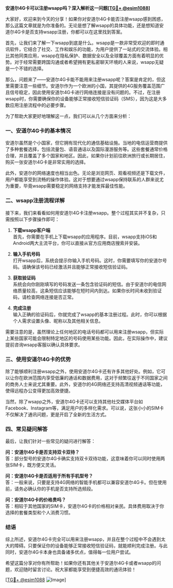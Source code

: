 **安道尔4G卡可以注册wsapp吗？深入解析这一问题[[TG💪+ @esim1088](https://t.me/s/esim1088)]**

大家好，欢迎来到今天的分享！如果你对安道尔4G卡能否注册wsapp感到困惑，那么这篇文章就是为你准备的。无论是想了解wsapp的具体功能，还是想知道安道尔4G卡是否支持wsapp注册，你都可以在这里找到答案。

首先，让我们来了解一下wsapp到底是什么。wsapp是一款非常受欢迎的即时通讯软件，它结合了社交、工作和娱乐的功能，为用户提供了一站式的交流体验。相比其他同类应用，wsapp在隐私保护、数据安全以及全球覆盖方面有着明显的优势。对于经常需要跨国沟通或者希望拥有更私密聊天环境的人来说，wsapp无疑是一个不错的选择。

那么，问题来了——安道尔4G卡能不能用来注册wsapp呢？答案是肯定的，但这里需要注意一些细节。安道尔作为一个欧洲的小国，其提供的4G服务覆盖范围广且信号稳定，因此使用安道尔4G卡进行网络连接是没有问题的。不过，在注册wsapp时，你需要确保你的设备能够正常接收短信验证码（SMS），因为这是大多数应用注册流程中的必要步骤。

为了帮助大家更好地理解这一点，我们可以从几个方面来分析：

### 一、安道尔4G卡的基本情况

安道尔虽然是个小国家，但它拥有现代化的通信基础设施。当地的电信运营商提供了多种套餐选择，包括流量包、语音通话以及国际漫游服务等。这些套餐通常价格合理，并且覆盖了多个国家和地区。因此，如果你计划前往欧洲旅行或长期居住，购买一张安道尔4G卡是非常实用的选择。

此外，安道尔的网络速度也相当出色。无论是浏览网页、观看视频还是下载文件，用户都能享受到流畅的操作体验。这对于想要通过wsapp保持联系的人群来说尤为重要，毕竟wsapp需要稳定的网络支持才能发挥最佳性能。

### 二、wsapp注册流程详解

接下来，我们来看看如何用安道尔4G卡注册wsapp。整个过程其实并不复杂，只需按照以下步骤操作即可：

1. **下载wsapp客户端**  
   首先，你需要在手机上下载wsapp的应用程序。目前，wsapp支持iOS和Android两大主流平台，你可以直接从官方应用商店搜索并安装。

2. **输入手机号码**  
   打开wsapp后，系统会提示你输入手机号码。这时，你需要填写你的安道尔号码。请确保该号码已经激活并且能够正常接收短信验证码。

3. **获取验证码**  
   系统会向你刚刚填写的号码发送一条包含验证码的短信。由于安道尔的电信网络质量较高，这条短信应该能够在短时间内到达。如果你长时间未收到验证码，请检查网络连接是否正常。

4. **完成注册**  
   输入正确的验证码后，你就完成了wsapp的基本注册过程。此时，你可以根据个人需求设置头像、昵称以及其他相关信息。

需要注意的是，虽然理论上任何地区的电话号码都可以用来注册wsapp，但实际上某些国家可能会限制特定地区的号码使用某些功能。因此，在实际操作中，建议提前咨询wsapp客服以确认具体要求。

### 三、使用安道尔4G卡的优势

除了能够顺利注册wsapp之外，使用安道尔4G卡还有许多其他好处。例如，它可以让你在欧洲范围内享受低廉的通话和数据费用，这对于频繁往返于不同国家之间的商务人士来说尤其重要。此外，安道尔的4G网络还支持高清视频通话等功能，使得远程办公变得更加高效便捷。

当然，除了wsapp之外，安道尔4G卡还可以支持其他社交媒体平台如Facebook、Instagram等，满足用户的多样化需求。可以说，这张小小的SIM卡不仅解决了通讯问题，更是开启了全新的生活方式。

### 四、常见疑问解答

最后，让我们针对一些常见的疑问进行解答：

**问：安道尔4G卡是否支持双卡双待？**  
答：部分型号的安道尔4G卡确实支持双卡双待功能，这意味着你可以同时使用两张SIM卡，既方便又灵活。

**问：安道尔4G卡是否适用于所有手机型号？**  
答：一般来说，只要是支持4G网络的智能手机都可以兼容安道尔4G卡。但在使用前，请务必确认你的手机是否支持所选频段。

**问：安道尔4G卡的价格贵吗？**  
答：相较于其他国家的SIM卡，安道尔4G卡的价格相对亲民。具体费用取决于你选择的套餐类型和个人消费习惯。

### 结语

综上所述，安道尔4G卡完全可以用来注册wsapp，并且在整个过程中不会遇到太大的障碍。只要保证你的设备能够正常接收短信验证码，就能顺利完成注册。与此同时，安道尔4G卡本身也具备诸多优点，值得每一位用户尝试。

希望这篇分享对你有所帮助！如果你还有其他关于安道尔4G卡或者wsapp的问题，欢迎随时留言讨论。祝大家都能享受到便捷高效的通讯体验！

[[TG💪+ @esim1088](https://t.me/s/esim1088) ![Image](https://i.postimg.cc/4NQfJmqS/Snipaste-2025-05-13-00-14-12.png)]